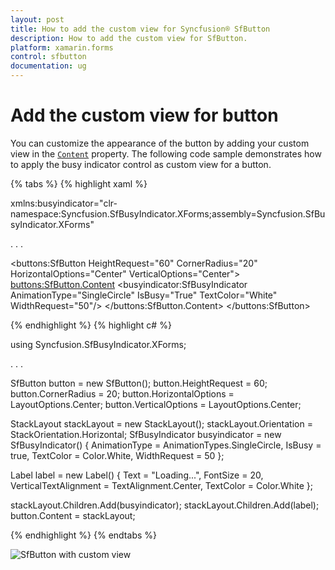 ```yaml
---
layout: post
title: How to add the custom view for Syncfusion® SfButton
description: How to add the custom view for SfButton.
platform: xamarin.forms
control: sfbutton
documentation: ug
---
```


# Add the custom view for button

You can customize the appearance of the button by adding your custom view in the [`Content`](https://help.syncfusion.com/cr/xamarin/Syncfusion.XForms.Buttons.SfButton.html#Syncfusion_XForms_Buttons_SfButton_Content) property. The following code sample demonstrates how to apply the busy indicator control as custom view for a button.

{% tabs %}
{% highlight xaml %}

xmlns:busyindicator="clr-namespace:Syncfusion.SfBusyIndicator.XForms;assembly=Syncfusion.SfBusyIndicator.XForms"

. . .

<buttons:SfButton HeightRequest="60" CornerRadius="20" HorizontalOptions="Center" VerticalOptions="Center">
    <buttons:SfButton.Content>
        <StackLayout Orientation="Horizontal">
            <busyindicator:SfBusyIndicator AnimationType="SingleCircle" IsBusy="True" TextColor="White" WidthRequest="50"/>
            <Label Text="Loading..." FontSize="20" VerticalTextAlignment="Center" TextColor="White" />
        </StackLayout>
    </buttons:SfButton.Content>
</buttons:SfButton>

{% endhighlight %}
{% highlight c# %}

using Syncfusion.SfBusyIndicator.XForms;

. . . 

SfButton button = new SfButton();
button.HeightRequest = 60;
button.CornerRadius = 20;
button.HorizontalOptions = LayoutOptions.Center;
button.VerticalOptions = LayoutOptions.Center;

StackLayout stackLayout = new StackLayout();
stackLayout.Orientation = StackOrientation.Horizontal;
SfBusyIndicator busyindicator = new SfBusyIndicator()
{
    AnimationType = AnimationTypes.SingleCircle,
    IsBusy = true,
    TextColor = Color.White,
    WidthRequest = 50
};

Label label = new Label()
{
    Text = "Loading...",
    FontSize = 20,
    VerticalTextAlignment = TextAlignment.Center,
    TextColor = Color.White
};

stackLayout.Children.Add(busyindicator);
stackLayout.Children.Add(label);
button.Content = stackLayout;

{% endhighlight %}
{% endtabs %}

![SfButton with custom view](images/button_content.png)